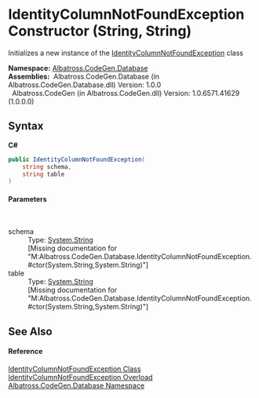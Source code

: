 # IdentityColumnNotFoundException Constructor (String, String)
 

Initializes a new instance of the <a href="5A7A6C19">IdentityColumnNotFoundException</a> class

**Namespace:**&nbsp;<a href="E11F5D98">Albatross.CodeGen.Database</a><br />**Assemblies:**&nbsp;&nbsp;Albatross.CodeGen.Database (in Albatross.CodeGen.Database.dll) Version: 1.0.0<br />&nbsp;&nbsp;Albatross.CodeGen (in Albatross.CodeGen.dll) Version: 1.0.6571.41629 (1.0.0.0)<br />

## Syntax

**C#**<br />
``` C#
public IdentityColumnNotFoundException(
	string schema,
	string table
)
```


#### Parameters
&nbsp;<dl><dt>schema</dt><dd>Type: <a href="http://msdn2.microsoft.com/en-us/library/s1wwdcbf" target="_blank">System.String</a><br />\[Missing <param name="schema"/> documentation for "M:Albatross.CodeGen.Database.IdentityColumnNotFoundException.#ctor(System.String,System.String)"\]</dd><dt>table</dt><dd>Type: <a href="http://msdn2.microsoft.com/en-us/library/s1wwdcbf" target="_blank">System.String</a><br />\[Missing <param name="table"/> documentation for "M:Albatross.CodeGen.Database.IdentityColumnNotFoundException.#ctor(System.String,System.String)"\]</dd></dl>

## See Also


#### Reference
<a href="5A7A6C19">IdentityColumnNotFoundException Class</a><br /><a href="E28E054C">IdentityColumnNotFoundException Overload</a><br /><a href="E11F5D98">Albatross.CodeGen.Database Namespace</a><br />